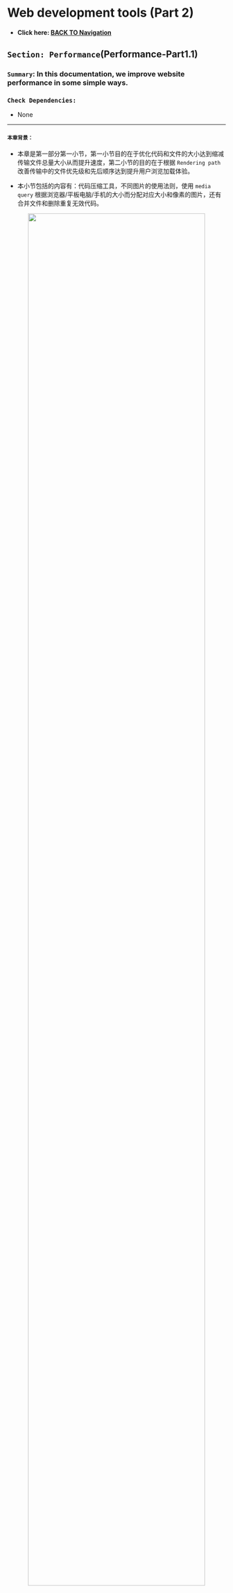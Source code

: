 # Web development tools (Part 2)

- #### Click here: [BACK TO Navigation](https://github.com/DonghaoWu/WebDev-tools-demo/blob/master/content.md)

## `Section: Performance`(Performance-Part1.1)

### `Summary`: In this documentation, we improve website performance in some simple ways.

### `Check Dependencies:`

- None

------------------------------------------------------------

#### `本章背景：`
- 本章是第一部分第一小节，第一小节目的在于优化代码和文件的大小达到缩减传输文件总量大小从而提升速度，第二小节的目的在于根据 `Rendering path` 改善传输中的文件优先级和先后顺序达到提升用户浏览加载体验。

- 本小节包括的内容有：代码压缩工具，不同图片的使用法则，使用 `media query` 根据浏览器/平板电脑/手机的大小而分配对应大小和像素的图片，还有合并文件和删除重复无效代码。

<p align="center">
<img src="../assets/w18.png" width=90%>
</p>

------------------------------------------------------------

### <span id="2.0">`Brief Contents & codes position`</span>

- #### Click here: [BACK TO Navigation](https://github.com/DonghaoWu/WebDev-tools-demo/blob/master/content.md)

- [2.1 Minimize text.](#2.1)
- [2.2 Minimize images.](#2.2)
- [2.3 Media queries.](#2.3)
- [2.4 Less trips.](#2.4)
- [2.5 Content-delivery api.](#2.5)

------------------------------------------------------------

### <span id="2.1">`Step1: Minimize text`</span>

- #### Click here: [BACK TO MENU](#2.0)

A. Tool: Minify.js
- [https://www.minifier.org/](https://www.minifier.org/)

<p align="center">
<img src="../assets/w6.png" width=90%>
</p>

-------------------------------------------------------------

<p align="center">
<img src="../assets/w7.png" width=90%>
</p>

#### `Comment:`
1. 

### <span id="2.2">`Step2: Minimize images.`</span>

- #### Click here: [BACK TO MENU](#2.0)

<p align="center">
<img src="../assets/w8.png" width=90%>
</p>

-------------------------------------------------------------

__`Location: ./example1.1/index.html`__

<p align="center">
<img src="../assets/w9.png" width=90%>
</p>

-------------------------------------------------------------
<p align="center">
<img src="../assets/w14.png" width=90%>
</p>

-------------------------------------------------------------

<p align="center">
<img src="../assets/w10.png" width=90%>
</p>

-------------------------------------------------------------

#### `Comment:`
1.  - JPG: photos,complex and useful colors
    - SVG: logo, 但可放大缩小而不影响清晰度
    - PNG: logo
    - Gif: 小动图

- free tools: 1. JPEG-optimizer website
            2. TinyPNG

- Always lower jpeg quality 30-60%


### <span id="2.3">`Step3. Media queries.`</span>

- #### Click here: [BACK TO MENU](#2.0)

__`Location: ./example1.1/style.css`__

```css
body {
  background: yellow;
}

@media screen and (min-width: 900px) {
  body {
    background: url('./large-background.jpg') no-repeat center center fixed;
    background-size: cover;
  }
}

@media screen and (max-width: 500px) {
  body {
    background: url('./large-background.jpg') no-repeat center center fixed;
    background-size: cover;
  }
}

h1 {
  color: red;
}
```

#### `Comment:`
1. 这样做的好处就是可以根据不同的客户端的大小：电脑/平板/手机，设定传输对应大小跟像素的图片，以达到提升速度却不影响体验的目的。

### <span id="2.4">`Step4. Less trips.`</span>

- #### Click here: [BACK TO MENU](#2.0)

__`Location: ./example1.1/index.html`__

```html
<!DOCTYPE html>
<html>
<head>
  <title>Network Performance</title>
  <!-- CSS -->
  <link rel="stylesheet" type="text/css" href="./style.css">

</head>
<body>
  <h1>Helloooo</h1>

  <!-- Large Image -->
  <img src="./puppy.jpg" width="131px" height="200px">

  <!-- javascript -->
  <script type="text/javascript" src="./script.js"></script>
</body>
</html>
```

#### `Comment:`
1. Previous code:

```html
<!-- #1 Minimize all text -->
<!-- #2 Minimize images -->
<!-- #3 Media Queries -->
<!-- #4 Minimize # of files -->


<!DOCTYPE html>
<html>
<head>
  <title>Network Performance</title>
  <!-- CSS -->
  <link rel="stylesheet" type="text/css" href="./style.css">
  <link rel="stylesheet" type="text/css" href="./style2.css">

</head>
<body>
  <h1>Helloooo</h1>

  <!-- Large Image -->
  <img src="./puppy.jpg" width="300px" height="200px">

  <!-- javascript -->
  <script type="text/javascript" src="./script.js"></script>
  <script type="text/javascript" src="./script2.js"></script>
  <script type="text/javascript" src="./script3.js"></script>
</body>
</html>
```

2. 取消了 style2.css, script2.js, script3.js 的连接，把 script2.js, script3.js 的内容合并到 script.js 中。

3. 效果对比：

- Before.

<p align="center">
<img src="../assets/w11.png" width=90%>
</p>

-------------------------------------------------------------

- After.

<p align="center">
<img src="../assets/w12.png" width=90%>
</p>

### <span id="2.5">`Step5. Content-delivery api.`</span>

- #### Click here: [BACK TO MENU](#2.0)

A. Tool: imgix 
- [https://www.imgix.com/](https://www.imgix.com/)

<p align="center">
<img src="../assets/w13.png" width=90%>
</p>

### <span id="2.6">`Step6 Concept questions.`</span>

- #### Click here: [BACK TO MENU](#2.0)

#### `A. `


- #### Click here: [BACK TO MENU](#2.0)

- #### Click here: [BACK TO Navigation](https://github.com/DonghaoWu/WebDev-tools-demo/blob/master/content.md)

